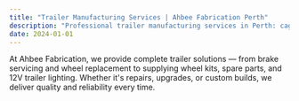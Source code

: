 ```yaml
---
title: "Trailer Manufacturing Services | Ahbee Fabrication Perth"
description: "Professional trailer manufacturing services in Perth: cage trailers, kitchen trailers, custom fabrication, metal work, and repair services."
date: 2024-01-01
---
```


At Ahbee Fabrication, we provide complete trailer solutions — from brake servicing and wheel replacement to supplying wheel kits, spare parts, and 12V trailer lighting. Whether it's repairs, upgrades, or custom builds, we deliver quality and reliability every time.